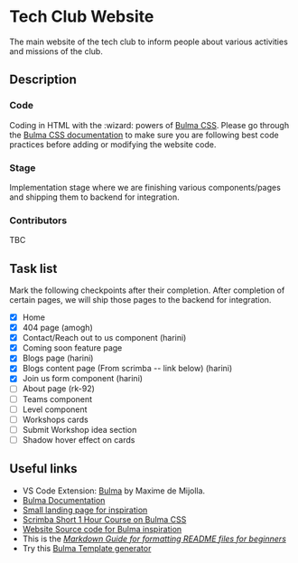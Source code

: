 # Tech Club Website
The main website of the tech club to inform people about various activities and missions of the club.

## Description

### Code
Coding in HTML with the :wizard: powers of [Bulma CSS](https://bulma.io).
Please go through the [Bulma CSS documentation](https://bulma.io/documentation) to make sure you are following best code practices before adding or modifying the website code.

### Stage
Implementation stage where we are finishing various components/pages and shipping them to backend for integration.

### Contributors
TBC

## Task list
Mark the following checkpoints after their completion. After completion of certain pages, we will ship those pages to the backend for integration.
- [x] Home
- [x] 404 page (amogh)
- [x] Contact/Reach out to us component (harini)
- [x] Coming soon feature page
- [x] Blogs page (harini)
- [x] Blogs content page (From scrimba -- link below) (harini)
- [x] Join us form component (harini)
- [ ] About page (rk-92)
- [ ] Teams component
- [ ] Level component
- [ ] Workshops cards
- [ ] Submit Workshop idea section
- [ ] Shadow hover effect on cards

## Useful links
* VS Code Extension: [Bulma](https://marketplace.visualstudio.com/items?itemName=demijollamaxime.bulma) by Maxime de Mijolla.
* [Bulma Documentation](https://bulma.io/documentation)
* [Small landing page for inspiration](https://www.youtube.com/watch?v=MGC9s4bZQ0Y&t=248s)
* [Scrimba Short 1 Hour Course on Bulma CSS](https://scrimba.com/g/gbulma)
* [Website Source code for Bulma inspiration](https://github.com/app-generator/bulmaplay)
* This is the *[Markdown Guide for formatting README files for beginners](https://www.markdownguide.org)*
* Try this [Bulma Template generator](https://bulma.dev)